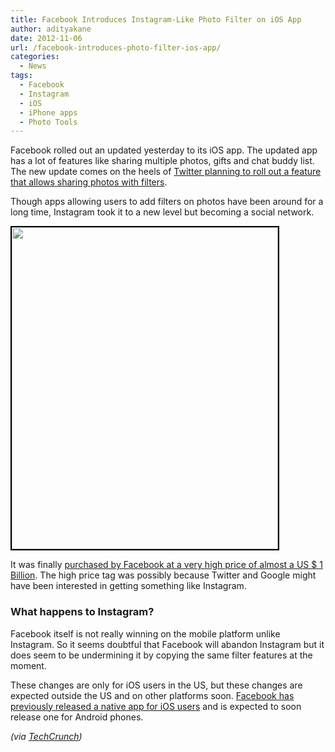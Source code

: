 ```yaml
---
title: Facebook Introduces Instagram-Like Photo Filter on iOS App
author: adityakane
date: 2012-11-06
url: /facebook-introduces-photo-filter-ios-app/
categories:
  - News
tags:
  - Facebook
  - Instagram
  - iOS
  - iPhone apps
  - Photo Tools
---
```

Facebook rolled out an updated yesterday to its iOS app. The updated app has a lot of features like sharing multiple photos, gifts and chat buddy list. The new update comes on the heels of [Twitter planning to roll out a feature that allows sharing photos with filters][1].

Though apps allowing users to add filters on photos have been around for a long time, Instagram took it to a new level but becoming a social network.

[<img class="alignnone size-full wp-image-67884" style="border: 2px solid black;" title="Facebook_photo_filters" src="http://cdn.devilsworkshop.org/files/2012/11/Facebook_photo_filters.png" alt="" width="426" height="515" />][2]

It was finally [purchased by Facebook at a very high price of almost a US $ 1 Billion][3]. The high price tag was possibly because Twitter and Google might have been interested in getting something like Instagram.

### What happens to Instagram?

Facebook itself is not really winning on the mobile platform unlike Instagram. So it seems doubtful that Facebook will abandon Instagram but it does seem to be undermining it by copying the same filter features at the moment.

These changes are only for iOS users in the US, but these changes are expected outside the US and on other platforms soon. [Facebook has previously released a native app for iOS users][4] and is expected to soon release one for Android phones.

*(via <a href="http://techcrunch.com/2012/11/05/facebook-multi-photo-uploads/" onclick="_gaq.push(['_trackEvent', 'outbound-article', 'http://techcrunch.com/2012/11/05/facebook-multi-photo-uploads/', 'TechCrunch']);" >TechCrunch</a>)*

 [1]: http://devilsworkshop.org/news/twitter-introduce-instagramlike-photo-filters/67762/ "Twitter to introduce Instagram-Like photo filters"
 [2]: http://cdn.devilsworkshop.org/files/2012/11/Facebook_photo_filters.png
 [3]: http://devilsworkshop.org/news/twitter-introduce-instagramlike-photo-filters/67762/ "Facebook buys Instagram"
 [4]: http://devilsworkshop.org/reviews/facebook-ios-version-50-review/61167/ "Facebook releases native app for iOS"

